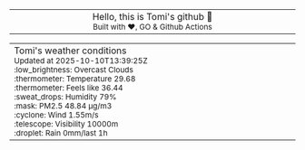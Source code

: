 
<div align="center">
<table>
<tbody>
<td align="center">
<img width="2000" height="0"><br>
Hello, this is Tomi's github 👋<br>
<sup>Built with ❤️, GO & Github Actions</sup><br>
<img width="2000" height="0">
</td>
</tbody>
</table>
</div>
<table>
<tbody>
<td align="left">
<img width="2000" height="0"><br>
Tomi's weather conditions<br>
<sup>Updated at 2025-10-10T13:39:25Z</sup><br>
<sup>:low_brightness: Overcast Clouds</sup><br>
<sup>:thermometer: Temperature 29.68 </sup><br>
<sup>:thermometer: Feels like 36.44</sup><br>
<sup>:sweat_drops: Humidity 79%</sup><br>
<sup>:mask: PM2.5 48.84 μg/m3</sup><br>
<sup>:cyclone: Wind 1.55m/s </sup><br>
<sup>:telescope: Visibility 10000m </sup><br>
<sup>:droplet: Rain 0mm/last 1h </sup><br>
<img width="2000" height="0">
</td>
<td align="left">
<img width="2000" height="0"><br>
<br>
<img width="2000" height="0">
</td>
</tbody>
</table>
</div>
    